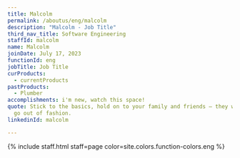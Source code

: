 ```yaml
---
title: Malcolm
permalink: /aboutus/eng/malcolm
description: "Malcolm - Job Title"
third_nav_title: Software Engineering
staffId: malcolm
name: Malcolm
joinDate: July 17, 2023
functionId: eng
jobTitle: Job Title
curProducts:
  - currentProducts
pastProducts:
  - Plumber
accomplishments: i'm new, watch this space!
quote: Stick to the basics, hold on to your family and friends – they will never
  go out of fashion.
linkedinId: malcolm

---
```


{% include staff.html staff=page color=site.colors.function-colors.eng %}
